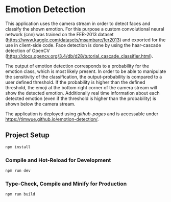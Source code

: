 # Emotion Detection

This application uses the camera stream in order to detect faces and classify the shown emotion.
For this purpose a custom convolutional neural network (cnn) was trained on the FER-2013 dataset (https://www.kaggle.com/datasets/msambare/fer2013)
and exported for the use in client-side code.
Face detection is done by using the haar-cascade detection of OpenCV (https://docs.opencv.org/3.4/db/d28/tutorial_cascade_classifier.html).

The output of emotion detection corresponds to a probability for the emotion class, which is most likely present.
In order to be able to manipulate the sensitivity of the classification, the output-probability is compared to a user 
defined threshold. If the probability is higher than the defined threshold, the emoji at the bottom right corner of the 
camera stream will show the detected emotion.
Additionally real time information about each detected emotion (even if the threshold is higher than the probability) is 
shown below the camera stream.

The application is deployed using *github-pages* and is accessable under https://timwue.github.io/emotion-detection/.

## Project Setup

```sh
npm install
```

### Compile and Hot-Reload for Development

```sh
npm run dev
```

### Type-Check, Compile and Minify for Production

```sh
npm run build
```
